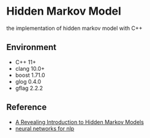 # Hidden Markov Model

the implementation of hidden markov model with C++

## Environment

- C++ 11+
- clang 10.0+
- boost 1.71.0
- glog 0.4.0
- gflag 2.2.2

## Reference

- [A Revealing Introduction to Hidden Markov Models](https://www.cs.sjsu.edu/~stamp/RUA/HMM.pdf)
- [neural networks for nlp](http://www.phontron.com/teaching.php)
